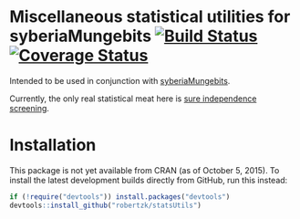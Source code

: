 Miscellaneous statistical utilities for syberiaMungebits [![Build Status](https://travis-ci.org/robertzk/statsUtils.svg?branch=master)](https://travis-ci.org/robertzk/statsUtils) [![Coverage Status](https://coveralls.io/repos/robertzk/statsUtils/badge.png)](https://coveralls.io/r/robertzk/statsUtils)
==========

Intended to be used in conjunction with [syberiaMungebits](https://github.com/robertzk/syberiaMungebits).

Currently, the only real statistical meat here is [sure independence screening](R/sure_independence_screening.r).

# Installation

This package is not yet available from CRAN (as of October 5, 2015).
To install the latest development builds directly from GitHub, run this instead:

```R
if (!require("devtools")) install.packages("devtools")
devtools::install_github("robertzk/statsUtils")
```

